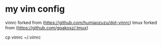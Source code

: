 # my vim config

vimrc forked from (https://github.com/humiaozuzu/dot-vimrc)
tmux forked from (https://github.com/gpakosz/.tmux)

cp vimrc ~/.vimrc
